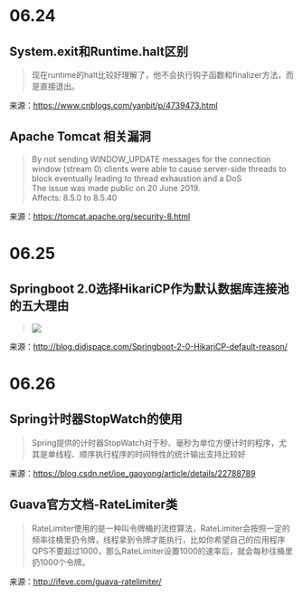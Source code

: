 # 06.24

## System.exit和Runtime.halt区别

>现在runtime的halt比较好理解了，他不会执行钩子函数和finalizer方法，而是直接退出。

来源：https://www.cnblogs.com/yanbit/p/4739473.html

## Apache Tomcat 相关漏洞

>By not sending WINDOW_UPDATE messages for the connection window (stream 0) clients were able to cause server-side threads to block eventually leading to thread exhaustion and a DoS  
>The issue was made public on 20 June 2019.  
>Affects: 8.5.0 to 8.5.40

来源：https://tomcat.apache.org/security-8.html

# 06.25

## Springboot 2.0选择HikariCP作为默认数据库连接池的五大理由

>![](https://github.com/brettwooldridge/HikariCP/wiki/HikariCP-bench-2.6.0.png)

来源：http://blog.didispace.com/Springboot-2-0-HikariCP-default-reason/

# 06.26

## Spring计时器StopWatch的使用

>Spring提供的计时器StopWatch对于秒、毫秒为单位方便计时的程序，尤其是单线程、顺序执行程序的时间特性的统计输出支持比较好

来源：https://blog.csdn.net/ioe_gaoyong/article/details/22788789

## Guava官方文档-RateLimiter类

>RateLimiter使用的是一种叫令牌桶的流控算法，RateLimiter会按照一定的频率往桶里扔令牌，线程拿到令牌才能执行，比如你希望自己的应用程序QPS不要超过1000，那么RateLimiter设置1000的速率后，就会每秒往桶里扔1000个令牌。

来源：http://ifeve.com/guava-ratelimiter/
